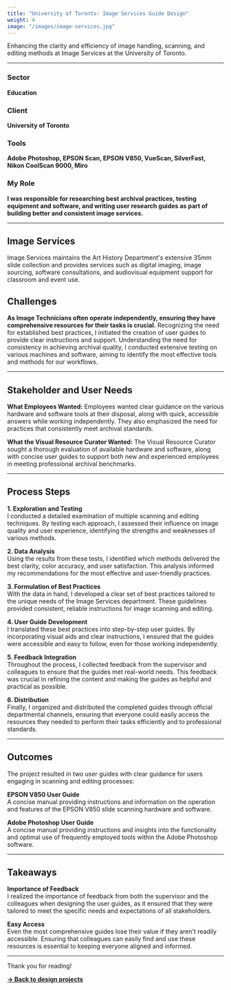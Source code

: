 ```yaml
---
title: "University of Toronto: Image Services Guide Design"
weight: 4
image: "/images/image-services.jpg"
---
```


Enhancing the clarity and efficiency of image handling, scanning, and editing methods at Image Services at the University of Toronto.

---

### Sector  
**Education**

### Client  
**University of Toronto**

### Tools  
**Adobe Photoshop, EPSON Scan, EPSON V850, VueScan, SilverFast, Nikon CoolScan 9000, Miro**

### My Role  
**I was responsible for researching best archival practices, testing equipment and software, and writing user research guides as part of building better and consistent image services.**

---

## Image Services

Image Services maintains the Art History Department's extensive 35mm slide collection and provides services such as digital imaging, image sourcing, software consultations, and audiovisual equipment support for classroom and event use. 

## Challenges

**As Image Technicians often operate independently, ensuring they have comprehensive resources for their tasks is crucial.** Recognizing the need for established best practices, I initiated the creation of user guides to provide clear instructions and support. Understanding the need for consistency in achieving archival quality, I conducted extensive testing on various machines and software, aiming to identify the most effective tools and methods for our workflows.

---

## Stakeholder and User Needs

**What Employees Wanted:**
Employees wanted clear guidance on the various hardware and software tools at their disposal, along with quick, accessible answers while working independently. They also emphasized the need for practices that consistently meet archival standards.

**What the Visual Resource Curator Wanted:**
The Visual Resource Curator sought a thorough evaluation of available hardware and software, along with concise user guides to support both new and experienced employees in meeting professional archival benchmarks.

---

## Process Steps

**1. Exploration and Testing**  
I conducted a detailed examination of multiple scanning and editing techniques. By testing each approach, I assessed their influence on image quality and user experience, identifying the strengths and weaknesses of various methods.

**2. Data Analysis**  
Using the results from these tests, I identified which methods delivered the best clarity, color accuracy, and user satisfaction. This analysis informed my recommendations for the most effective and user-friendly practices.

**3. Formulation of Best Practices**  
With the data in hand, I developed a clear set of best practices tailored to the unique needs of the Image Services department. These guidelines provided consistent, reliable instructions for image scanning and editing.

**4. User Guide Development**  
I translated these best practices into step-by-step user guides. By incorporating visual aids and clear instructions, I ensured that the guides were accessible and easy to follow, even for those working independently.

**5. Feedback Integration**  
Throughout the process, I collected feedback from the supervisor and colleagues to ensure that the guides met real-world needs. This feedback was crucial in refining the content and making the guides as helpful and practical as possible.

**6. Distribution**  
Finally, I organized and distributed the completed guides through official departmental channels, ensuring that everyone could easily access the resources they needed to perform their tasks efficiently and to professional standards.

---

## Outcomes

The project resulted in two user guides with clear guidance for users engaging in scanning and editing processes:

**EPSON V850 User Guide**  
A concise manual providing instructions and information on the operation and features of the EPSON V850 slide scanning hardware and software.  


**Adobe Photoshop User Guide**  
A concise manual providing instructions and insights into the functionality and optimal use of frequently employed tools within the Adobe Photoshop software.  

---

## Takeaways

**Importance of Feedback**  
I realized the importance of feedback from both the supervisor and the colleagues when designing the user guides, as it ensured that they were tailored to meet the specific needs and expectations of all stakeholders.

**Easy Access**  
Even the most comprehensive guides lose their value if they aren’t readily accessible. Ensuring that colleagues can easily find and use these resources is essential to keeping everyone aligned and informed.

---

Thank you for reading! 

[**→ Back to design projects**](https://nadiamariyan.ca/design)